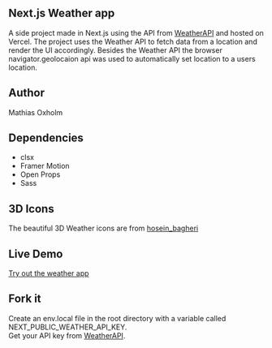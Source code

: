 ## Next.js Weather app

A side project made in Next.js using the API from [WeatherAPI](https://www.weatherapi.com/) and hosted on Vercel.
The project uses the Weather API to fetch data from a location and render the UI accordingly. Besides the Weather API the browser navigator.geolocaion api was used to automatically set location to a users location. 

## Author

Mathias Oxholm

## Dependencies

- clsx
- Framer Motion
- Open Props
- Sass

## 3D Icons

The beautiful 3D Weather icons are from [hosein_bagheri](https://ui8.net/hosein_bagheri/products/3d-weather-icons40)

## Live Demo

[Try out the weather app](https://weather-app-mathiasoxholm.vercel.app/)

## Fork it

Create an env.local file in the root directory with a variable called NEXT_PUBLIC_WEATHER_API_KEY.  <br> 
Get your API key from [WeatherAPI](https://www.weatherapi.com/).
